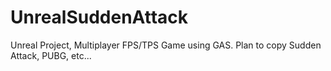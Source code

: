 # UnrealSuddenAttack
Unreal Project, Multiplayer FPS/TPS Game using GAS. Plan to copy Sudden Attack, PUBG, etc...
